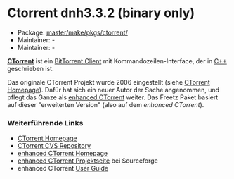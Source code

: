 # Ctorrent dnh3.3.2 (binary only)
 - Package: [master/make/pkgs/ctorrent/](https://github.com/Freetz-NG/freetz-ng/tree/master/make/pkgs/ctorrent/)
 - Maintainer: -
 - Maintainer: -

**[CTorrent](http://ctorrent.sourceforge.net/)**
ist ein [BitTorrent
Client](http://de.wikipedia.org/wiki/BitTorrent_(Client)) mit
Kommandozeilen-Interface, der in
[C++](http://de.wikipedia.org/wiki/C%2B%2B)
geschrieben ist.

Das originale CTorrent Projekt wurde 2006 eingestellt (siehe
[CTorrent
Homepage](http://ctorrent.sourceforge.net/)). Dafür hat sich
ein neuer Autor der Sache angenommen, und pflegt das Ganze als
[enhanced
CTorrent](http://www.rahul.net/dholmes/ctorrent/) weiter. Das
Freetz Paket basiert auf dieser "erweiterten Version" (also auf dem
*enhanced CTorrent*).

### Weiterführende Links

-   [CTorrent
    Homepage](http://ctorrent.sourceforge.net/)
-   [CTorrent CVS
    Repository](http://ctorrent.cvs.sourceforge.net/ctorrent/)
-   [enhanced CTorrent
    Homepage](http://www.rahul.net/dholmes/ctorrent/)
-   [enhanced CTorrent
    Projektseite](http://sourceforge.net/projects/dtorrent/)
    bei Sourceforge
-   enhanced CTorrent [User
    Guide](http://www.rahul.net/dholmes/ctorrent/userguide.html)

